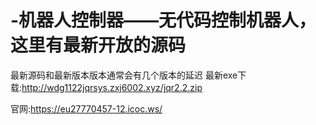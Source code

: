# -机器人控制器——无代码控制机器人，这里有最新开放的源码
最新源码和最新版本版本通常会有几个版本的延迟
最新exe下载:http://wdg1122jqrsys.zxj6002.xyz/jqr2.2.zip

官网:https://eu27770457-12.icoc.ws/

